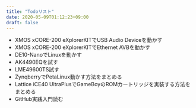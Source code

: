 ```yaml
---
title: "Todoリスト"
date: 2020-05-09T01:12:23+09:00
draft: false
---
```


- XMOS xCORE-200 eXplorerKITでUSB Audio Deviceを動かす  
- XMOS xCORE-200 eXplorerKITでEthernet AVBを動かす  
- DE10-NanoでLinuxを動かす  
- AK4490EQを試す  
- LME49600TS試す  
- ZynqberryでPetaLinux動かす方法をまとめる  
- Lattice iCE40 UltraPlusでGameBoyのROMカートリッジを実装する方法をまとめる  
- GitHub実践入門読む  
